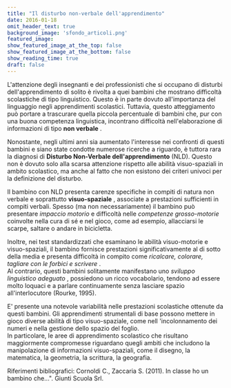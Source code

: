 ```yaml
---
title: "Il disturbo non-verbale dell'apprendimento"
date: 2016-01-18
omit_header_text: true
background_image: 'sfondo_articoli.png'
featured_image: 
show_featured_image_at_the_top: false
show_featured_image_at_the_bottom: false
show_reading_time: true
draft: false
---
```


L'attenzione degli insegnanti e dei professionisti che si occupano di disturbi
dell'apprendimento di solito è rivolta a quei bambini che mostrano difficoltà
scolastiche di tipo linguistico. Questo è in parte dovuto all'importanza del
linguaggio negli apprendimenti scolastici. Tuttavia, questo atteggiamento può
portare a trascurare quella piccola percentuale di bambini che, pur con una
buona competenza linguistica, incontrano difficoltà nell'elaborazione di
informazioni di tipo **non verbale** .  
  
Nonostante, negli ultimi anni sia aumentato l'interesse nei confronti di
questi bambini e siano state condotte numerose ricerche a riguardo, è tuttora
rara la diagnosi di **Disturbo Non-Verbale dell'apprendimento** (NLD). Questo
non è dovuto solo alla scarsa attenzione rispetto alle abilità visuo-spaziali
in ambito scolastico, ma anche al fatto che non esistono dei criteri univoci
per la definizione del disturbo.  
  
Il bambino con NLD presenta carenze specifiche in compiti di natura non
verbale e soprattutto **visuo-spaziale** , associate a prestazioni sufficienti
in compiti verbali. Spesso (ma non necessariamente) il bambino può presentare
_impaccio motorio_ e difficoltà nelle _competenze grosso-motorie_ coinvolte
nella cura di sé e nel gioco, come ad esempio, allacciarsi le scarpe, saltare
o andare in bicicletta.  
  
Inoltre, nei test standardizzati che esaminano le abilità visuo-motorie e
visuo-spaziali, il bambino fornisce prestazioni significativamente al di sotto
della media e presenta difficoltà in compito come _ricalcare, colorare,
tagliare con le forbici e scrivere_ .  
Al contrario, questi bambini solitamente manifestano uno _sviluppo linguistico
adeguato_ , possiedono un ricco vocabolario, tendono ad essere molto loquaci e
a parlare continuamente senza lasciare spazio all'interlocutore (Rourke,
1995).  
  
E' presente una notevole variabilità nelle prestazioni scolastiche ottenute da
questi bambini. Gli apprendimenti strumentali di base possono mettere in gioco
diverse abilità di tipo visuo-spaziale, come nell 'incolonnamento dei numeri e
nella gestione dello spazio del foglio.  
In particolare, le aree di apprendimento scolastico che risultano maggiormente
compromesse riguardano quegli ambiti che includono la manipolazione di
informazioni visuo-spaziali, come il disegno, la matematica, la geometria, la
scrittura, la geografia.  
  
  
Riferimenti bibliografici: Cornoldi C., Zaccaria S. (2011). In classe ho un
bambino che...". Giunti Scuola Srl.

